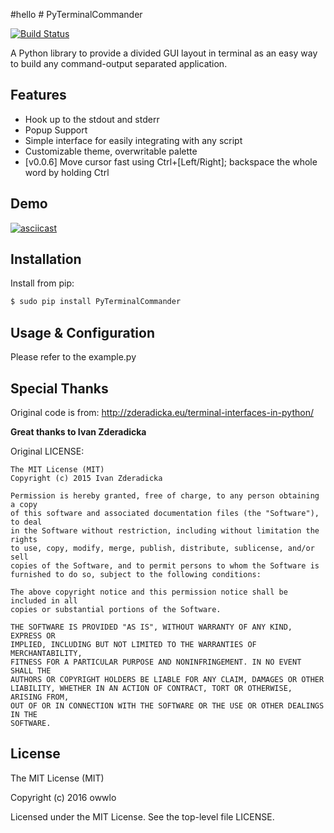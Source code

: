 #hello # PyTerminalCommander

[![Build Status](https://travis-ci.org/owwlo/PyTerminalCommander.svg?branch=master)](https://travis-ci.org/owwlo/PyTerminalCommander)

A Python library to provide a divided GUI layout in terminal as an easy way to build any command-output separated application.

## Features

- Hook up to the stdout and stderr
- Popup Support
- Simple interface for easily integrating with any script
- Customizable theme, overwritable palette
- [v0.0.6] Move cursor fast using Ctrl+[Left/Right]; backspace the whole word by holding Ctrl

## Demo

[![asciicast](https://asciinema.org/a/79219.png)](https://asciinema.org/a/79219?t=8)

## Installation

Install from pip:

```sh
$ sudo pip install PyTerminalCommander
```

## Usage & Configuration

Please refer to the example.py

## Special Thanks

Original code is from: http://zderadicka.eu/terminal-interfaces-in-python/

**Great thanks to Ivan Zderadicka**

Original LICENSE:

```
The MIT License (MIT)
Copyright (c) 2015 Ivan Zderadicka

Permission is hereby granted, free of charge, to any person obtaining a copy
of this software and associated documentation files (the "Software"), to deal
in the Software without restriction, including without limitation the rights
to use, copy, modify, merge, publish, distribute, sublicense, and/or sell
copies of the Software, and to permit persons to whom the Software is
furnished to do so, subject to the following conditions:

The above copyright notice and this permission notice shall be included in all
copies or substantial portions of the Software.

THE SOFTWARE IS PROVIDED "AS IS", WITHOUT WARRANTY OF ANY KIND, EXPRESS OR
IMPLIED, INCLUDING BUT NOT LIMITED TO THE WARRANTIES OF MERCHANTABILITY,
FITNESS FOR A PARTICULAR PURPOSE AND NONINFRINGEMENT. IN NO EVENT SHALL THE
AUTHORS OR COPYRIGHT HOLDERS BE LIABLE FOR ANY CLAIM, DAMAGES OR OTHER
LIABILITY, WHETHER IN AN ACTION OF CONTRACT, TORT OR OTHERWISE, ARISING FROM,
OUT OF OR IN CONNECTION WITH THE SOFTWARE OR THE USE OR OTHER DEALINGS IN THE
SOFTWARE.
```

## License
The MIT License (MIT)

Copyright (c) 2016 owwlo

Licensed under the MIT License. See the top-level file LICENSE.
